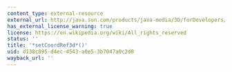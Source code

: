 ```yaml
---
content_type: external-resource
external_url: http://java.sun.com/products/java-media/3D/forDevelopers/J3D_1_2_API/j3dapi/javax/media/j3d/GeometryArray.html#setCoordRef3d_javax_vecmath_Point3d___
has_external_license_warning: true
license: https://en.wikipedia.org/wiki/All_rights_reserved
status: ''
title: '*setCoordRef3d*()'
uid: d138c895-d4ec-4543-a0e5-3b7047a0c2d0
wayback_url: ''
---
```

